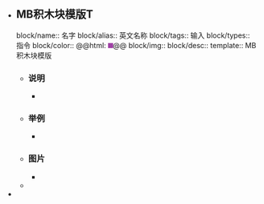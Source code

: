 - ## MB积木块模版T
  block/name:: 名字
  block/alias:: 英文名称
  block/tags:: 输入
  block/types:: 指令
  block/color:: @@html: <div style="background-color:#9f42a5; height:10px;width: 10px;display:inline-block"></div>@@
  block/img:: 
  block/desc:: 
  template:: MB积木块模版
	- ### 说明
		-
	- ### 举例
		-
	- ### 图片
		-
	-
-